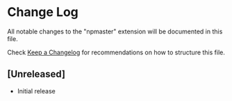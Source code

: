 # Change Log

All notable changes to the "npmaster" extension will be documented in this file.

Check [Keep a Changelog](http://keepachangelog.com/) for recommendations on how to structure this file.

## [Unreleased]

- Initial release